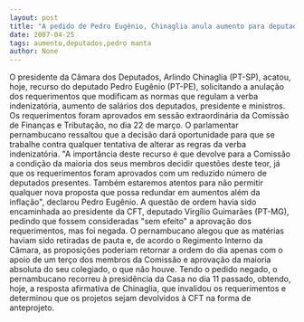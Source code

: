 ```yaml
---
layout: post
title: "A pedido de Pedro Eugênio, Chinaglia anula aumento para deputados"
date: 2007-04-25
tags: aumento,deputados,pedro manta
author: None
---
```

O presidente da Câmara dos Deputados, Arlindo Chinaglia (PT-SP), acatou, hoje, recurso do deputado Pedro Eugênio (PT-PE), solicitando a anulação dos requerimentos que modificam as normas que regulam a verba indenizatória, aumento de salários dos deputados, presidente e ministros. 
Os requerimentos foram aprovados em sessão extraordinária da Comissão de Finanças e Tributação, no dia 22 de março.
O parlamentar pernambucano ressaltou que a decisão dará oportunidade para que se trabalhe contra qualquer tentativa de alterar as regras da verba indenizatória. 
\"A importância deste recurso é que devolve para a Comissão a condição da maioria dos seus membros decidir questões deste teor, já que os requerimentos foram aprovados com um reduzido número de deputados presentes. Também estaremos atentos para não permitir qualquer nova proposta que possa redundar em aumentos além da inflação\", declarou Pedro Eugênio. 
A questão de ordem havia sido encaminhada ao presidente da CFT, deputado Virgílio Guimarães (PT-MG), pedindo que fossem consideradas \"sem efeito\" a aprovação dos requerimentos, mas foi negada. O pernambucano alegou que as matérias haviam sido retiradas de pauta e, de acordo o Regimento Interno da Câmara, as proposições poderiam retornar a ordem do dia apenas com o apoio de um terço dos membros da Comissão e aprovação da maioria absoluta do seu colegiado, o que não houve.
Tendo o pedido negado, o pernambucano recorreu à presidência da Casa no dia 11 passado, obtendo, hoje, a resposta afirmativa de Chinaglia, que invalidou os requerimentos e determinou que os projetos sejam devolvidos à CFT na forma de anteprojeto. 